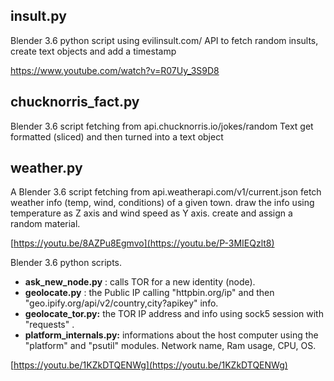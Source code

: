 ## **insult.py**

Blender 3.6 python script using evilinsult.com/ API to 
fetch random insults, create text objects and add a timestamp

https://www.youtube.com/watch?v=R07Uy_3S9D8


## **chucknorris_fact.py**

Blender 3.6 script fetching from api.chucknorris.io/jokes/random
Text get formatted (sliced) and then turned into a text object


## **weather.py**

A Blender 3.6 script fetching from api.weatherapi.com/v1/current.json
fetch weather info (temp, wind, conditions) of a given town.
draw the info using temperature as Z axis and wind speed as Y axis.
create and assign a random material.

[https://youtu.be/8AZPu8Egmvo](https://youtu.be/P-3MIEQzlt8)




Blender 3.6 python scripts. 
-  **ask_new_node.py** : calls TOR for a new identity (node).
- **geolocate.py** : the Public IP calling "httpbin.org/ip" and then "geo.ipify.org/api/v2/country,city?apikey"  info.
 -  **geolocate_tor.py:**  the TOR IP address and info using sock5 session with "requests" .
-  **platform_internals.py:** informations about the host computer using the "platform" and "psutil" modules. Network name, Ram usage, CPU, OS.

[https://youtu.be/1KZkDTQENWg](https://youtu.be/1KZkDTQENWg)


 

